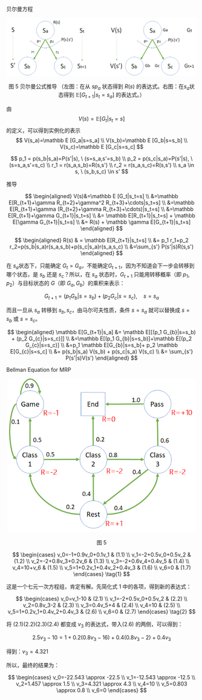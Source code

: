 
贝尔曼方程

<center>
<img src="./img/Bellman.png">

图 5 贝尔曼公式推导
（左图：在从 $sp_a$ 状态得到 $R(s)$ 的表达式。右图：在$s_a$状态得到 $\mathbb E [G_{t+1}|s_t=s_a]$ 的表达式。）
</center>


由
$$
V(s)=\mathbb E [G_t|s_t=s]
$$
的定义，可以得到实例化的表示
$$
V(s_a)=\mathbb E [G_a|s=s_a]
\\
V(s_b)=\mathbb E [G_b|s=s_b]
\\
V(s_c)=\mathbb E [G_c|s=s_c]
$$

$$
p_1 = p(s_b|s_a)=P(s'|s), \ (s=s_a,s'=s_b)
\\
p_2 = p(s_c|s_a)=P(s'|s), \ (s=s_a,s'=s_c)
\\
r_1 = r(s_a,s_b)=R(s,s')
\\
r_2 = r(s_a,s_c)=R(s,s')
\\
s_a \in s, \ (s_b,s_c) \in s'
$$


推导

$$
\begin{aligned}
V(s)&=\mathbb E [G_t|s_t=s]
\\
&=\mathbb E[R_{t+1}+\gamma R_{t+2}+\gamma^2 R_{t+3}+\cdots|s_t=s]
\\
&=\mathbb E[R_{t+1}+\gamma (R_{t+2}+\gamma R_{t+3}+\cdots)|s_t=s]
\\
&=\mathbb E[R_{t+1}+\gamma G_{t+1}|s_t=s]
\\
&= \mathbb E[R_{t+1}|s_t=s] + \mathbb E[\gamma G_{t+1}|s_t=s]
\\
&= R(s) + \mathbb \gamma E[G_{t+1}|s_t=s]
\end{aligned}
$$



$$
\begin{aligned}
R(s) & = \mathbb E[R_{t+1}|s_t=s]
\\
&= p_1 r_1+p_2 r_2=p(s_b|s_a)r(s_a,s_b)+p(s_c|s_a)r(s_a,s_c)
\\
&=\sum_{s'} P(s'|s)R(s,s')
\end{aligned}
$$


在 $s_a$状态下，只能确定 $G_{t}=G_a$，不能确定$G_{t+1}$，因为不知道会下一步会转移到哪个状态，是 $s_b$ 还是 $s_c$？所以，在 $s_a$ 状态时，$G_{t+1}$ 只能用转移概率（即 $p_1,p_2$）与目标状态的 $G$（即 $G_a,G_b$）的乘积来表示：

$$
G_{t+1} = (p_1 G_b|s=s_b) + (p_2 G_c|s=s_c), \quad s=s_a
$$

而且一旦从 $s_a$ 转移到 $s_b,s_c$，由马尔可夫性质，条件 $s=s_a$ 就可以替换成 $s=s_b$ 或 $s=s_c$。

$$
\begin{aligned}
\mathbb E[G_{t+1}|s_a] &= \mathbb E[[(p_1 G_{b}|s=s_b) + (p_2 G_{c}|s=s_c)]]
\\
&=\mathbb E[(p_1 G_{b}|s=s_b)]+\mathbb E[(p_2 G_{c}|s=s_c)]
\\
&=p_1 \mathbb E[G_{b}|s=s_b]+ p_2 \mathbb E[G_{c}|s=s_c]
\\
&= p(s_b|s_a) V(s_b) + p(s_c|s_a) V(s_c)
\\
&= \sum_{s'} P(s'|s)V(s')
\end{aligned}
$$




Bellman Equation for MRP

<center>
<img src="./img/student-2.png" width="500">

图 5
</center>

$$
\begin{cases}
v_0=-1+0.9v_0+0.1v_1 & (1.1)
\\
v_1=-2+0.5v_0+0.5v_2 & (1.2)
\\
v_2=-2+0.8v_3+0.2v_6 & (1.3)
\\
v_3=-2+0.6v_4+0.4v_5 & (1.4)
\\
v_4=10+v_6 & (1.5)
\\
v_5=1+0.2v_1+0.4v_2+0.4v_3 & (1.6)
\\
v_6=0 & (1.7)
\end{cases}
\tag{1}
$$

这是一个七元一次方程组，肯定有解。先简化式 1 中的各项，得到新的表达式：

$$
\begin{cases}
v_0=v_1-10 & (2.1)
\\
v_1=-2+0.5v_0+0.5v_2 & (2.2)
\\
v_2=0.8v_3-2 & (2.3)
\\
v_3=0.4v_5+4 & (2.4)
\\
v_4=10 & (2.5)
\\
v_5=1+0.2v_1+0.4v_2+0.4v_3 & (2.6)
\\
v_6=0 & (2.7)
\end{cases}
\tag{2}
$$

将 $(2.1)(2.2)(2.3)(2.4)$ 都变成 $v_3$ 的表达式，带入$(2.6)$ 的两侧，可以得到：

$$
2.5v_3-10=1+0.2(0.8v_3-16)+0.4(0.8v_3-2)+0.4v_3
$$

得到：$v_3=4.321$

所以，最终的结果为：

$$
\begin{cases}
v_0=-22.543 \approx -22.5
\\
v_1=-12.543 \approx -12.5
\\
v_2=1.457 \approx 1.5
\\
v_3=4.321 \approx 4.3
\\
v_4=10
\\
v_5=0.803 \approx 0.8
\\
v_6=0
\end{cases}
$$

